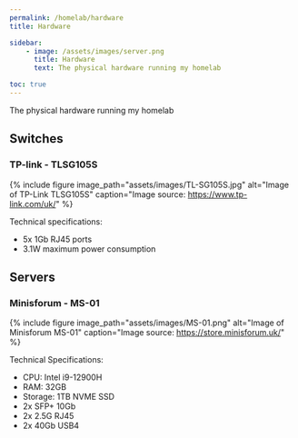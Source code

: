```yaml
---
permalink: /homelab/hardware
title: Hardware

sidebar:
    - image: /assets/images/server.png
      title: Hardware
      text: The physical hardware running my homelab

toc: true
---
```

The physical hardware running my homelab

## Switches
### TP-link - TLSG105S

{% include figure image_path="assets/images/TL-SG105S.jpg" alt="Image of TP-Link TLSG105S" caption="Image source: https://www.tp-link.com/uk/" %}

Technical specifications:
- 5x 1Gb RJ45 ports
- 3.1W maximum power consumption

## Servers
### Minisforum - MS-01
{% include figure image_path="assets/images/MS-01.png" alt="Image of Minisforum MS-01" caption="Image source: https://store.minisforum.uk/" %}

Technical Specifications:
- CPU: Intel i9-12900H
- RAM: 32GB
- Storage: 1TB NVME SSD
- 2x SFP+ 10Gb
- 2x 2.5G RJ45
- 2x 40Gb USB4 